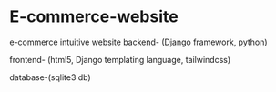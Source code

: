 # E-commerce-website
e-commerce intuitive website
backend- (Django framework, python)  

frontend- (html5, Django templating language, tailwindcss)

database-(sqlite3 db)
